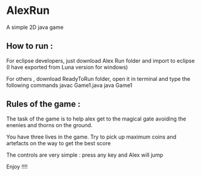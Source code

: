 # AlexRun
A simple 2D java game

How to run :
-----------------
For eclipse developers, just download Alex Run folder and import to eclipse (I have exported from Luna version for windows) 

For others , download ReadyToRun folder, open it in terminal and type the following commands
  javac Game1.java
  java Game1
  
Rules of the game : 
-----------------------

The task of the game is to help alex get to the magical gate avoiding the enenies and thorns on the ground.

You have three lives in the game. Try to pick up maximum coins and artefacts on the way to get the best score

The controls are very simple : press any key and Alex will jump 

Enjoy !!!!



